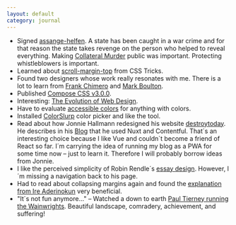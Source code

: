 ```yaml
---
layout: default
category: journal
---
```

- Signed [assange-helfen](https://assange-helfen.de/en). A state has been caught in a war crime and for that reason the state takes revenge on the person who helped to reveal everything. Making [Collateral Murder](https://www.nytimes.com/video/multimedia/1248069533084/collateral-murder.html) public was important. Protecting whistleblowers is important.
- Learned about [scroll-margin-top](https://css-tricks.com/fixed-headers-and-jump-links-the-solution-is-scroll-margin-top/) from CSS Tricks.
- Found two designers whose work really resonates with me. There is a lot to learn from [Frank Chimero](https://frankchimero.com) and [Mark Boulton](http://markboulton.co.uk/).
- Published [Compose CSS v3.0.0](/compose).
- Interesting: [The Evolution of Web Design](https://fabianburghardt.de/webolution/).
- Have to evaluate [accessible colors](https://accessible-colors.com) for anything with colors.
- Installed [ColorSlurp](http://colorslurp.com) color picker and like the tool.
- Read about how Jonnie Hallmann redesigned his website [destroytoday](https://destroytoday.com). He describes in his [Blog](https://destroytoday.com/blog) that he used Nuxt and Contentful. That´s an interesting choice because I like Vue and couldn´t become a friend of React so far. I´m carrying the idea of running my blog as a PWA for some time now – just to learn it. Therefore I will probably borrow ideas from Jonnie.
- I like the perceived simplicity of Robin Rendle´s [essay design](https://www.robinrendle.com/essays/systems-mistakes-and-the-sea). However, I´m missing a navigation back to his page.
- Had to read about collapsing margins again and found the [explanation from Ire Aderinokun](https://bitsofco.de/collapsible-margins/) very beneficial.
- "It´s not fun anymore…" – Watched a down to earth [Paul Tierney running the Wainwrights](https://youtu.be/laMBEjxlst8). Beautiful landscape, comradery, achievement, and suffering!